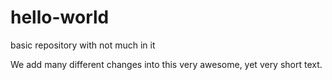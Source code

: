 # hello-world
basic repository with not much in it

We add many different changes into this very awesome, yet very short text.
